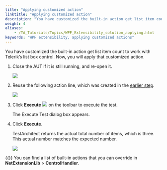 ```yaml
--- 
title: "Applying customized action"
linktitle: "Applying customized action"
description: "You have customized the built-in action get list item count to work with Telerik’s list box control. Now, you will apply that customized action."
weight: 4
aliases: 
    - /TA_Tutorials/Topics/WPF_Extensibility_solution_applying.html
keywords: "WPF extensibility, applying customized actions"
---
```


You have customized the built-in action get list item count to work with Telerik’s list box control. Now, you will apply that customized action.

1.  Close the AUT if it is still running, and re-open it.

    ![](/images/TA_Tutorials/Images/WPF_extensiblity_AUT.png)

2.  Reuse the following action line, which was created in the [earlier step](/testarchitect-tutorial/part-3-extending-testarchitect/lesson-10-wpf-extensibility/scenario/mapping-unknown-class#step_mrr_cg3_jm).

    ![](/images/TA_Tutorials/Images/WPF_extensiblity_line_editor.png)

3.  Click **Execute** ![](/images/TA_Tutorials/Images/btn.TAC_toolbar.Execute.png) on the toolbar to execute the test.

    The Execute Test dialog box appears.

4.  Click **Execute**.

    TestArchitect returns the actual total number of items, which is three. This actual number matches the expected number.

    ![](/images/TA_Tutorials/Images/WPF_extensiblity_result_extensibility.png)


{{<tip>}} You can find a list of built-in actions that you can override in **NetExtensionLib** \> **ControlHandler**.



